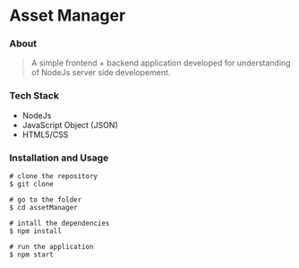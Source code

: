 # Asset Manager

### About

> A simple frontend + backend application  developed for understanding of NodeJs server side developement.

### Tech Stack
* NodeJs
* JavaScript Object (JSON)
* HTML5/CSS

### Installation and Usage
```
# clone the repository
$ git clone 

# go to the folder
$ cd assetManager

# intall the dependencies
$ npm install 

# run the application
$ npm start
```